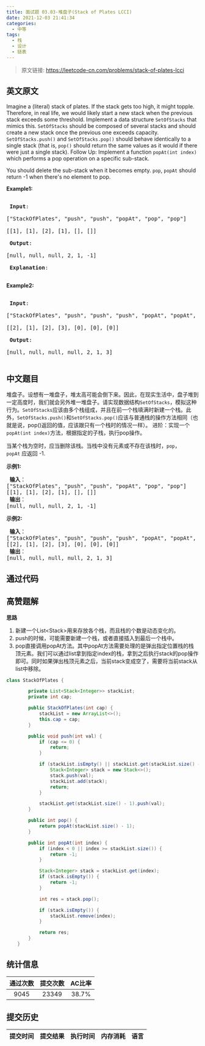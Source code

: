 ```yaml
---
title: 面试题 03.03-堆盘子(Stack of Plates LCCI)
date: 2021-12-03 21:41:34
categories:
  - 中等
tags:
  - 栈
  - 设计
  - 链表
---
```


> 原文链接: https://leetcode-cn.com/problems/stack-of-plates-lcci


## 英文原文
<div><p>Imagine a (literal) stack of plates. If the stack gets too high, it might topple. Therefore, in real life, we would likely start a new stack when the previous stack exceeds some threshold. Implement a data structure <code>SetOfStacks</code> that mimics this.&nbsp;<code>SetOfStacks</code> should be composed of several stacks and should create a new stack once the previous one exceeds capacity. <code>SetOfStacks.push()</code> and <code>SetOfStacks.pop()</code> should behave identically to a single stack (that is, <code>pop()</code> should return the same values as it would if there were just a single stack). Follow Up: Implement a function <code>popAt(int index)</code> which performs a pop operation on a specific sub-stack.</p>

<p>You should delete the sub-stack when it becomes empty. <code>pop</code>, <code>popAt</code> should return -1 when there&#39;s no element to pop.</p>

<p><strong>Example1:</strong></p>

<pre>
<strong> Input</strong>: 
[&quot;StackOfPlates&quot;, &quot;push&quot;, &quot;push&quot;, &quot;popAt&quot;, &quot;pop&quot;, &quot;pop&quot;]
[[1], [1], [2], [1], [], []]
<strong> Output</strong>: 
[null, null, null, 2, 1, -1]
<strong> Explanation</strong>: 
</pre>

<p><strong>Example2:</strong></p>

<pre>
<strong> Input</strong>: 
[&quot;StackOfPlates&quot;, &quot;push&quot;, &quot;push&quot;, &quot;push&quot;, &quot;popAt&quot;, &quot;popAt&quot;, &quot;popAt&quot;]
[[2], [1], [2], [3], [0], [0], [0]]
<strong> Output</strong>: 
[null, null, null, null, 2, 1, 3]
</pre>
</div>

## 中文题目
<div><p>堆盘子。设想有一堆盘子，堆太高可能会倒下来。因此，在现实生活中，盘子堆到一定高度时，我们就会另外堆一堆盘子。请实现数据结构<code>SetOfStacks</code>，模拟这种行为。<code>SetOfStacks</code>应该由多个栈组成，并且在前一个栈填满时新建一个栈。此外，<code>SetOfStacks.push()</code>和<code>SetOfStacks.pop()</code>应该与普通栈的操作方法相同（也就是说，pop()返回的值，应该跟只有一个栈时的情况一样）。 进阶：实现一个<code>popAt(int index)</code>方法，根据指定的子栈，执行pop操作。</p>

<p>当某个栈为空时，应当删除该栈。当栈中没有元素或不存在该栈时，<code>pop</code>，<code>popAt</code>&nbsp;应返回 -1.</p>

<p><strong>示例1:</strong></p>

<pre><strong> 输入</strong>：
[&quot;StackOfPlates&quot;, &quot;push&quot;, &quot;push&quot;, &quot;popAt&quot;, &quot;pop&quot;, &quot;pop&quot;]
[[1], [1], [2], [1], [], []]
<strong> 输出</strong>：
[null, null, null, 2, 1, -1]
</pre>

<p><strong>示例2:</strong></p>

<pre><strong> 输入</strong>：
[&quot;StackOfPlates&quot;, &quot;push&quot;, &quot;push&quot;, &quot;push&quot;, &quot;popAt&quot;, &quot;popAt&quot;, &quot;popAt&quot;]
[[2], [1], [2], [3], [0], [0], [0]]
<strong> 输出</strong>：
[null, null, null, null, 2, 1, 3]
</pre>
</div>

## 通过代码
<RecoDemo>
</RecoDemo>


## 高赞题解
**思路**
1. 新建一个List<Stack<Integer>>用来存放各个栈，而且栈的个数是动态变化的。
2. push的时候，可能需要新建一个栈，或者直接插入到最后一个栈中。
3. pop直接调用popAt方法。其中popAt方法需要处理的是弹出指定位置栈的栈顶元素。我们可以通过list拿到指定index的栈，拿到之后执行stack的pop操作即可。同时如果弹出栈顶元素之后，当前stack变成空了，需要将当前stack从list中移除。

```java
class StackOfPlates {

        private List<Stack<Integer>> stackList;
        private int cap;

        public StackOfPlates(int cap) {
            stackList = new ArrayList<>();
            this.cap = cap;
        }

        public void push(int val) {
            if (cap <= 0) {
                return;
            }

            if (stackList.isEmpty() || stackList.get(stackList.size() - 1).size() == cap) {
                Stack<Integer> stack = new Stack<>();
                stack.push(val);
                stackList.add(stack);
                return;
            }

            stackList.get(stackList.size() - 1).push(val);
        }

        public int pop() {
            return popAt(stackList.size() - 1);
        }

        public int popAt(int index) {
            if (index < 0 || index >= stackList.size()) {
                return -1;
            }

            Stack<Integer> stack = stackList.get(index);
            if (stack.isEmpty()) {
                return -1;
            }

            int res = stack.pop();

            if (stack.isEmpty()) {
                stackList.remove(index);
            }

            return res;
        }
    }
```

## 统计信息
| 通过次数 | 提交次数 | AC比率 |
| :------: | :------: | :------: |
|    9045    |    23349    |   38.7%   |

## 提交历史
| 提交时间 | 提交结果 | 执行时间 |  内存消耗  | 语言 |
| :------: | :------: | :------: | :--------: | :--------: |
